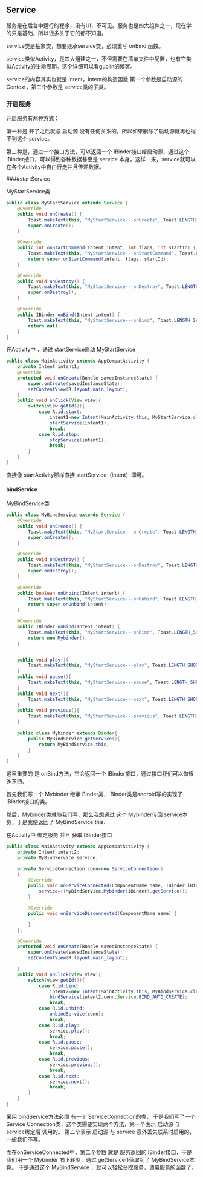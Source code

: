 ## Service



服务是在后台中运行的程序，没有UI，不可见。服务也是四大组件之一，现在学的只是基础，所以很多关于它的都不知道。



service类是抽象类，想要继承service类，必须重写  onBind 函数。

service类似Activity，是四大组建之一，不但需要在清单文件中配置，也有它类似Activity的生命周期。这个详细可以看guolin的博客。



service的内容其实也就是  Intent，intent的构造函数   第一个参数是启动源的Context，第二个参数是 service类的子类。







### 开启服务

开启服务有两种方式：

第一种是 开了之后就与 启动源 没有任何关系的，所以如果删除了启动源就再也得不到这个 service。

第二种是，通过一个接口方法，可以返回一个 IBinder接口给启动源，通过这个IBinder接口，可以得到各种数据甚至是 service 本身，这样一来，service就可以在各个Activity中自由行走并且传递数据。



####startService

MyStartService类

```java
public class MyStartService extends Service {
    @Override
    public void onCreate() {
        Toast.makeText(this, "MyStartService---onCreate", Toast.LENGTH_SHORT).show();
        super.onCreate();
    }

    @Override
    public int onStartCommand(Intent intent, int flags, int startId) {
        Toast.makeText(this, "MyStartService---onStartCommand", Toast.LENGTH_SHORT).show();
        return super.onStartCommand(intent, flags, startId);
    }

    @Override
    public void onDestroy() {
        Toast.makeText(this, "MyStartService---onDestroy", Toast.LENGTH_SHORT).show();
        super.onDestroy();
    }

    @Override
    public IBinder onBind(Intent intent) {
        Toast.makeText(this, "MyStartService---onBind", Toast.LENGTH_SHORT).show();
        return null;
    }
}
```



在Activity中 ，通过 startService启动 MyStartService

```java
public class MainActivity extends AppCompatActivity {
    private Intent intent1;
    @Override
    protected void onCreate(Bundle savedInstanceState) {
        super.onCreate(savedInstanceState);
        setContentView(R.layout.main_layout);
    }
    public void onClick(View view){
        switch(view.getId()){
            case R.id.start:
                intent1=new Intent(MainActivity.this, MyStartService.class);
                startService(intent1);
                break;
            case R.id.stop:
                stopService(intent1);
                break;
        }
    }
}
```



直接像  startActivity那样直接  startService（intent）即可。







#### bindService

MyBindService类

```java
public class MyBindService extends Service {
    @Override
    public void onCreate() {
        Toast.makeText(this, "MyStartService---onCreate", Toast.LENGTH_SHORT).show();
        super.onCreate();
    }

    @Override
    public void onDestroy() {
        Toast.makeText(this, "MyStartService---onDestroy", Toast.LENGTH_SHORT).show();
        super.onDestroy();
    }

    @Override
    public boolean onUnbind(Intent intent) {
        Toast.makeText(this, "MyStartService---onUnbind", Toast.LENGTH_SHORT).show();
        return super.onUnbind(intent);
    }

    @Override
    public IBinder onBind(Intent intent) {
        Toast.makeText(this, "MyStartService---onBind", Toast.LENGTH_SHORT).show();
        return new Mybinder();
    }


    public void play(){
        Toast.makeText(this, "MyStartService---play", Toast.LENGTH_SHORT).show();
    }
    public void pause(){
        Toast.makeText(this, "MyStartService---pause", Toast.LENGTH_SHORT).show();
    }
    public void next(){
        Toast.makeText(this, "MyStartService---next", Toast.LENGTH_SHORT).show();
    }
    public void previous(){
        Toast.makeText(this, "MyStartService---previous", Toast.LENGTH_SHORT).show();
    }    
    
    public class Mybinder extends Binder{
        public MyBindService getService(){
            return MyBindService.this;
        }
    }
}

```



这里重要的 是 onBind方法，它会返回一个  IBinder接口，通过接口我们可以做很多东西。

首先我们写一个  Mybinder 继承 Binder类， BInder类是android写的实现了  IBinder接口的类。

然后，Mybinder类就随我们写，那么我想通过  这个 Mybinder传回 service本身，于是我便返回了 MyBindService.this.





在Activity中 绑定服务 并且 获取 IBinder接口

```java
public class MainActivity extends AppCompatActivity {
    private Intent intent2;
    private MyBindService service;

    private ServiceConnection conn=new ServiceConnection()
    {
        @Override
        public void onServiceConnected(ComponentName name, IBinder iBinder) {
            service=((MyBindService.Mybinder)iBinder).getService();
        }

        @Override
        public void onServiceDisconnected(ComponentName name) {

        }
    };

    @Override
    protected void onCreate(Bundle savedInstanceState) {
        super.onCreate(savedInstanceState);
        setContentView(R.layout.main_layout);

    }
    public void onClick(View view){
        switch(view.getId()){
            case R.id.bind:
                intent2=new Intent(MainActivity.this, MyBindService.class);
                bindService(intent2,conn,Service.BIND_AUTO_CREATE);
                break;
            case R.id.unbind:
                unbindService(conn);
                break;
            case R.id.play:
                service.play();
                break;
            case R.id.pause:
                service.pause();
                break;
            case R.id.previous:
                service.previous();
                break;
            case R.id.next:
                service.next();
                break;
        }
    }
}

```



采用 bindService方法必须 有一个   ServiceConnection的类， 于是我们写了一个 Service Connection类，这个类需要实现两个方法，第一个表示 启动源 与 service绑定后 调用的。 第二个表示 启动源 与 service 意外丢失联系时启用的，一般我们不写。



而在onServiceConnected中，第二个参数 就是  服务返回的  IBinder接口，于是我们用一个  Mybinder 向下转型，通过 getService()获取到了  MyBindService本身。  于是通过这个  MyBindService ，就可以轻松获取服务，调用服务的函数了。